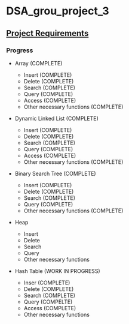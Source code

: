 # DSA_grou_project_3

## [Project Requirements](https://moodle.ms.sapientia.ro/pluginfile.php/20482/mod_resource/content/3/Projekt3.pdf)

### Progress
- Array (COMPLETE)
  - Insert (COMPLETE)
  - Delete (COMPLETE)
  - Search (COMPLETE)
  - Query (COMPLETE)
  - Access (COMPLETE)
  - Other necessary functions  (COMPLETE)

- Dynamic Linked List (COMPLETE)
  - Insert  (COMPLETE)
  - Delete (COMPLETE)
  - Search (COMPLETE)
  - Query (COMPLETE)
  - Access (COMPLETE)
  - Other necessary functions (COMPLETE)

- Binary Search Tree (COMPLETE)
  - Insert (COMPLETE)
  - Delete (COMPLETE)
  - Search (COMPLETE)
  - Query (COMPLETE)
  - Other necessary functions (COMPLETE)

- Heap  
  - Insert
  - Delete
  - Search
  - Query
  - Other necessary functions

- Hash Table (WORK IN PROGRESS)
  - Inser (COMPLETE) 
  - Delete (COMPLETE) 
  - Search (COMPLETE)
  - Query (COMPELTE)
  - Access (COMPLETE)
  - Other necessary functions

